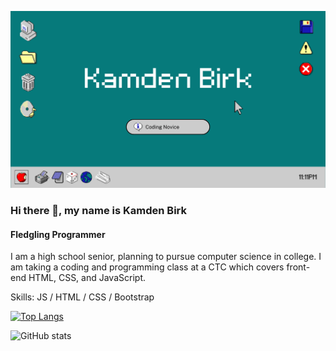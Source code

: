 ![Fledgling Programmer](https://github.com/KamdenBirk/KamdenBirk/blob/main/Kamden%20Birk.png)

### Hi there 👋, my name is Kamden Birk
#### Fledgling Programmer

I am a high school senior, planning to pursue computer science in college. I am taking a coding and programming class at a CTC which covers front-end HTML, CSS, and JavaScript.

Skills: JS / HTML / CSS / Bootstrap

[![Top Langs](https://github-readme-stats.vercel.app/api/top-langs/?username=KamdenBirk)](https://github.com/anuraghazra/github-readme-stats)

![GitHub stats](https://github-readme-stats.vercel.app/api?username=KamdenBirk&show_icons=true)  

